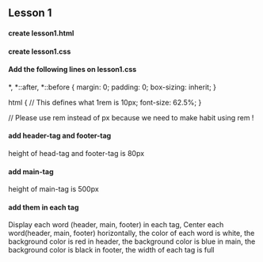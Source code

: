 ## Lesson 1
#### create lesson1.html
#### create lesson1.css

####  Add the following lines on lesson1.css

*,
*::after,
*::before {
    margin: 0;
    padding: 0;
    box-sizing: inherit;
}

html {
    // This defines what 1rem is 10px;
    font-size: 62.5%;
}

// Please use rem instead of px because we need to make habit using rem !

#### add header-tag and footer-tag
height of head-tag and footer-tag is 80px

#### add main-tag
height of main-tag is 500px

#### add them in each tag
Display each word (header, main, footer) in each tag,
Center each word(header, main, footer) horizontally,
the color of each word is white,
the background color is red in header,
the background color is blue in main,
the background color is black in footer,
the width of each tag is full




